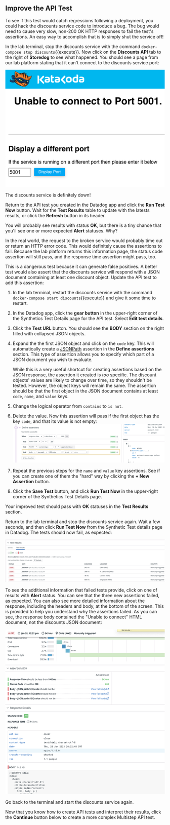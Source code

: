 ## Improve the API Test
To see if this test would catch regressions following a deployment, you could hack the discounts service code to introduce a bug. The bug would need to cause very slow, non-200 OK HTTP responses to fail the test's assertions. An easy way to accomplish that is to simply shut the service off!

In the lab terminal, stop the discounts service with the command `docker-compose stop discounts`{{execute}}. Now click on the **Discounts API** tab to the right of **Storedog** to see what happened. You should see a page from our lab platform stating that it can't connect to the discounts service port:

![Screenshot of the discount service's response when it's down](./assets/discounts_service_down.png)

The discounts service is definitely down!

Return to the API test you created in the Datadog app and click the **Run Test Now** button. Wait for the **Test Results** table to update with the latests results, or click the **Refresh** button in its header.

You will probably see results with status **OK**, but there is a tiny chance that you'll see one or more expected **Alert** statuses. Why?

In the real world, the request to the broken service would probably time out or return an HTTP error code. This would definitely cause the assertions to fail. Because the lab platform returns this information page, the status code assertion will still pass, and the response time assertion might pass, too. 

This is a dangerous test because it can generate false positives. A better test would also assert that the discounts service will respond with a JSON document containing at least one discount object. Update the API test to add this assertion:

1. In the lab terminal, restart the discounts service with the command `docker-compose start discounts`{{execute}} and give it some time to restart.
1. In the Datadog app, click the **gear button** in the upper-right corner of the Synthetics Test Details page for the API test. Select **Edit test details**.
1. Click the **Test URL** button. You should see the **BODY** section on the right filled with collapsed JSON objects.
1. Expand the the first JSON object and click on the `code` key. This will automatically create a [JSONPath](https://support.smartbear.com/readyapi/docs/testing/jsonpath-reference.html) assertion in the **Define assertions** section. This type of assertion allows you to specify which part of a JSON document you wish to evaluate.

   While this is a very useful shortcut for creating assertions based on the JSON response, the assertion it created is *too* specific. The discount objects' values are likely to change over time, so they shouldn't be tested. However, the object keys will remain the same. The assertion should be that the first object in the JSON document contains at least `code`, `name`, and `value` keys.
1. Change the logical operator from `contains` to `is not`.
1. Delete the value. Now this assertion will pass if the first object has the key `code`, and that its value is not empty:
    ![JSONPath assertion that the first object contains a non-empty key](./assets/api_test_jsonpath_assertion.png)
1. Repeat the previous steps for the `name` and `value` key assertions. See if you can create one of them the "hard" way by clicking the **+ New Assertion** button.
1. Click the **Save Test** button, and click **Run Test Now** in the upper-right corner of the Synthetics Test Details page.

Your improved test should pass with **OK** statuses in the **Test Results** section. 

Return to the lab terminal and stop the discounts service again. Wait a few seconds, and then click **Run Test Now** from the Synthetic Test details page in Datadog. The tests should now fail, as expected:

![Failed API tests in the Test Results section](./assets/api_test_jsonpath_fail_results.png)

To see the additional information that failed tests provide, click on one of results with **Alert** status. You can see that the three new assertions failed, as expected. You can also see more detailed information about the response, including the headers and body, at the bottom of the screen. This is provided to help you understand why the assertions failed. As you can see, the response body contained the "Unable to connect" HTML document, not the discounts JSON document:

![Details of a  test with failed assertions](./assets/api_test_jsonpath_fail_details.png)

Go back to the terminal and start the discounts service again. 

Now that you know how to create API tests and interpret their results, click the **Continue** button below to create a more complex Multistep API test.